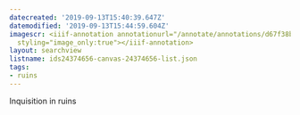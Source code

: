 ```yaml
---
datecreated: '2019-09-13T15:40:39.647Z'
datemodified: '2019-09-13T15:44:59.604Z'
imagescr: <iiif-annotation annotationurl="/annotate/annotations/d67f38b3-d63c-11e9-92b6-88e9fe7026e8.json"
  styling="image_only:true"></iiif-annotation>
layout: searchview
listname: ids24374656-canvas-24374656-list.json
tags:
- ruins
---
```

Inquisition in ruins